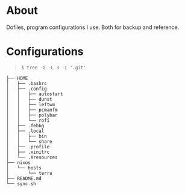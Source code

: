 # About

Dofiles, program configurations I use. Both for backup and reference.

# Configurations

 > `$ tree -a -L 3 -I '.git'`

```
├── HOME
│   ├── .bashrc
│   ├── .config
│   │   ├── autostart
│   │   ├── dunst
│   │   ├── leftwm
│   │   ├── pcmanfm
│   │   ├── polybar
│   │   └── rofi
│   ├── .fehbg
│   ├── .local
│   │   ├── bin
│   │   └── share
│   ├── .profile
│   ├── .xinitrc
│   └── .Xresources
├── nixos
│   └── hosts
│       └── terra
├── README.md
└── sync.sh
```